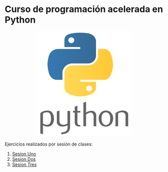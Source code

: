 # Curso de programación acelerada en Python
<p align="center">
<img src="logopython.png" width="300">


Ejercicios realizados por sesión de clases:

1. [Sesion Uno](/Sesion1/)
2. [Sesion Dos](/Sesion2/)
3. [Sesion Tres](/Sesion3/)

</p>

